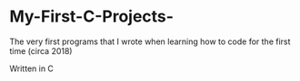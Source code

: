 # My-First-C-Projects-
The very first programs that I wrote when learning how to code for the first time (circa 2018)

Written in C
